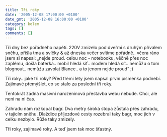 ```yaml
---
title: Tři roky
date: '2005-12-08 17:00:00 +0100'
date_gmt: '2005-12-08 16:00:00 +0100'
category: kolem
tags: []
comments: []
---
```

<p>Tři dny bez pořádného napětí. 220V zmizelo pod dveřmi s druhým přívalem sněhu,
přišla tma a svíčky &amp; až dneska večer svítíme pořádně.. včera ráno jsem si
napsal: &bdquo;nejde proud. celou noc - notebooku, věčně přes noc zaplému, došla
baterka.. mobil hledá síť.. modem hledá sít.. nemůžu o tom blognout.. nemůžu zavolat
Blance.. a to jenom nejde proud&ldquo; ;)</p>
<p>Tři roky.. jaké tři roky? Před třemi lety jsem napsal první písmenka podnebí.
Zajímavé přemýšlet, co se stalo za poslední tři roky.</p>
<p>Tentokrát žádná masivní narozeninová přestavba webu nebude. Chci, ale není
na ni čas.</p>
<p>Zahradu nám rozkopal bagr. Dva metry široká stopa zůstala přes zahradu,
v&nbsp;tajícím sněhu. Dlaždice příjezdové cesty rozebral taky bagr, moc
jich v celku nezbylo. Růže taky zmizely.</p>
<p>Tři roky, zajímavé roky. A teď jsem tak moc šťastný.</p>
